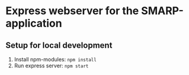 # Express webserver for the SMARP-application

## Setup for local development
1. Install npm-modules: `npm install`
2. Run express server: `npm start`